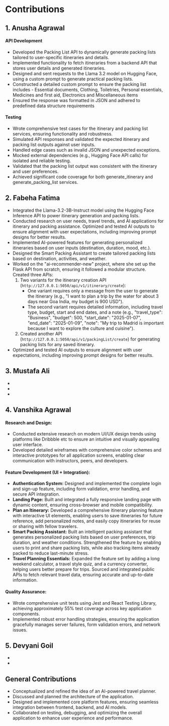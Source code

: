 # Contributions

## 1. Anusha Agrawal

#### API Development
- Developed the Packing List API to dynamically generate packing lists tailored to user-specific itineraries and details.
- Implemented functionality to fetch itineraries from a backend API that stores user details and generated itineraries.
- Designed and sent requests to the Llama 3.2 model on Hugging Face, using a custom prompt to generate practical packing lists.
- Constructed a detailed custom prompt to ensure the packing list includes - Essential documents, Clothing, Toiletries, Personal essentials, Medicines and first aid, Electronics and Miscellaneous items
- Ensured the response was formatted in JSON and adhered to predefined data structure requirements
  
#### Testing
- Wrote comprehensive test cases for the itinerary and packing list services, ensuring functionality and robustness.
- Simulated API responses and validated the expected itinerary and packing list outputs against user inputs.
- Handled edge cases such as invalid JSON and unexpected exceptions.
- Mocked external dependencies (e.g., Hugging Face API calls) for isolated and reliable testing.
- Validated that the packing list output was consistent with the itinerary and user preferences.
- Achieved significant code coverage for both generate_itinerary and generate_packing_list services.


## 2. Fabeha Fatima

- Integrated the Llama-3.2-3B-Instruct model using the Hugging Face Inference API to power itinerary generation and packing lists.
- Conducted research on user needs, travel trends, and AI applications for itinerary and packing assistance. Optimized and tested AI outputs to ensure alignment with user expectations, including improving prompt designs for better results.
- Implemented AI-powered features for generating personalized itineraries based on user inputs (destination, duration, mood, etc.).
- Designed the Smart Packing Assistant to create tailored packing lists based on destination, activities, and weather.
- Worked on the "ai-recommender-new" project, where she set up the Flask API from scratch, ensuring it followed a modular structure. Created three APIs:
  1. Two variants for the itinerary creation API (`http://127.0.0.1:5050/api/v1/itinerary/create`):
     - One variant requires only a message from the user to generate the itinerary (e.g., "I want to plan a trip by the water for about 3 days near Goa India, my budget is 900 USD").
     - The second variant requires detailed information, including travel type, budget, start and end dates, and a note (e.g., "travel_type": "Business", "budget": 500, "start_date": "2025-01-07", "end_date": "2025-01-09", "note": "My trip to Madrid is important because I want to explore the culture and cuisine").
  2. Created another API (`http://127.0.0.1:5050/api/v1/packingList/create`) for generating packing lists for any saved itinerary.
- Optimized and tested AI outputs to ensure alignment with user expectations, including improving prompt designs for better results.

## 3. Mustafa Ali

- 
- 
- 

## 4. Vanshika Agrawal


#### Research and Design: 
- Conducted extensive research on modern UI/UX design trends using platforms like Dribbble etc to ensure an intuitive and visually appealing user interface.
- Developed detailed wireframes with comprehensive color schemes and interactive prototypes for all application screens, enabling clear communication with instructors, peers, and developers.

#### Feature Development (UI + Integration):
- **Authentication System:** Designed and implemented the complete login and sign-up feature, including form validation, error handling, and secure API integration.
- **Landing Page:** Built and integrated a fully responsive landing page with dynamic content, ensuring cross-browser and mobile compatibility.
- **Plan an Itinerary:** Developed a comprehensive itinerary planning feature with interactive UI elements, enabling users to save itineraries for future reference, add personalized notes, and easily copy itineraries for reuse or sharing with fellow travelers.
- **Smart Packing Assistant:** Built an intelligent packing assistant that generates personalized packing lists based on user preferences, trip duration, and weather conditions. Strengthened the feature by enabling users to print and share packing lists, while also tracking items already packed to reduce last-minute stress.
- **Travel Planning Essentials:** Expanded the feature set by adding a long weekend calculator, a travel style quiz, and a currency converter, helping users better prepare for trips. Sourced and integrated public APIs to fetch relevant travel data, ensuring accurate and up-to-date information.


#### Quality Assurance:
- Wrote comprehensive unit tests using Jest and React Testing Library, achieving approximately 55% test coverage across key application components.
- Implemented robust error handling strategies, ensuring the application gracefully manages server failures, form validation errors, and network issues.

## 5. Devyani Goil

- 
- 

## General Contributions

- Conceptualized and refined the idea of an AI-powered travel planner.
- Discussed and planned the architecture of the application.
- Designed and implemented core platform features, ensuring seamless integration between frontend, backend, and AI models.
- Collaborated on testing, debugging, and optimizing the overall application to enhance user experience and performance.
